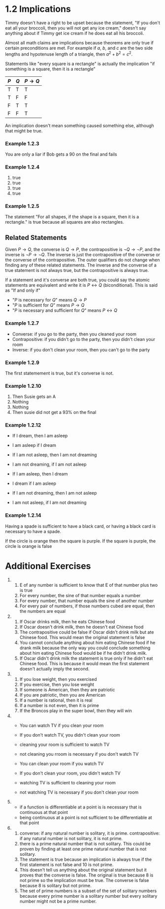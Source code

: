 # 1.2 Implications

Timmy doesn't have a right to be upset because the statement, "If you don't eat
all your broccoli, then you will not get any ice cream," doesn't say anything
about if Timmy get ice cream if he does eat all his broccoli.

Almost all math claims are implications because theorems are only true if
certain preconditions are met. For example if $a$, $b$, and $c$ are the two side
lengths and hypotenuse length of a triangle, then $a^2 + b^2 = c^2$.

Statements like "every square is a rectangle" is actually the implication "if
something is a square, then it is a rectangle"

| $P$ | $Q$ | $P \rightarrow Q$ |
|---|---|---|
| T | T | T |
| T | F | F |
| F | T | T |
| F | F | T |

An implication doesn't mean something caused something else, although that might
be true.

### Example 1.2.3

You are only a liar if Bob gets a 90 on the final and fails

### Example 1.2.4

1. true
2. true
3. true
4. true

### Example 1.2.5

The statement "For all shapes, if the shape is a square, then it is a
rectangle." is true because all squares are also rectangles.

## Related Statements

Given $P \rightarrow Q$, the converse is $Q \rightarrow P$, the contrapositive
is $\lnot Q \rightarrow \lnot P$, and the inverse is $\lnot P \rightarrow \lnot
Q$. The inverse is just the contrapositive of the converse or the converse of
the contrapositive. The outer qualifiers do not change when finding any of these
related statements. The inverse and the converse of a true statement is not
always true, but the contrapositive is always true.

If a statement and it's converse are both true, you could say the atomic
statements are equivalent and write it is $P \leftrightarrow Q$ (biconditional).
This is said as "If and only if"

- "$P$ is necessary for $Q$" means $Q \rightarrow P$
- "$P$ is sufficient for $Q$" means $P \rightarrow Q$
- "$P$ is necessary and sufficient for $Q$" means $P \leftrightarrow Q$

### Example 1.2.7

- Converse: if you go to the party, then you cleaned your room
- Contrapositive: if you didn't go to the party, then you didn't clean your room
- Inverse: if you don't clean your room, then you can't go to the party

### Example 1.2.9

The first statemement is true, but it's converse is not.

### Example 1.2.10

1. Then Susie gets an A
2. Nothing
3. Nothing
4. Then susie did not get a 93% on the final

### Example 1.2.12

- If I dream, then I am asleep
- I am asleep if I dream
- If I am not asleep, then I am not dreaming
- I am not dreaming, if I am not asleep

- If I am asleep, then I dream
- I dream if I am asleep
- If I am not dreaming, then I am not asleep
- I am not asleep, if I am not dreaming

### Example 1.2.14

Having a spade is sufficient to have a black card, or having a black card is
necessary to have a spade.

If the circle is orange then the square is purple. If the square is purple, the
circle is orange is false

# Additional Exercises

1.
    1. E of any number is sufficient to know that E of that number plus two is
    true
    2. For every number, the sine of that number equals a number
    3. For every number, that number equals the sine of another number
    4. For every pair of numbers, if those numbers cubed are equal, then the
    numbers are equal
2.
    1. If Oscar drinks milk, then he eats Chinese food
    2. If Oscar doesn't drink milk, then he doesn't eat Chinese food
    3. The contrapositive could be false if Oscar didn't drink milk but ate
       Chinese food. This would mean the original statement is false
    4. You cannot conclude anything about him eating Chinese food if he drank
       milk because the only way you could conclude something about him eating
       Chinese food would be if he didn't drink milk.
    5. If Oscar didn't drink milk the statement is true only if he didn't eat
       Chinese food. This is because it would mean the first statement doesn't
       actually imply the second.
3. 
    1. If you lose weight, then you exercised
    2. If you exercise, then you lose weight
    3. If someone is American, then they are patriotic
    4. If you are patriotic, then you are American
    5. If a number is rational, then it is real
    6. If a number is not even, then it is prime
    7. If the Broncos play in the super bowl, then they will win
4.
    - You can watch TV if you clean your room
    - If you don't watch TV, you didn't clean your room
    - cleaning your room is sufficient to watch TV
    - not cleaning you rroom is necessary if you don't watch TV

    - You can clean your room if you watch TV
    - If you don't clean your room, you didn't watch TV
    - watching TV is sufficient to cleaning your room
    - not watching TV is necessary if you don't clean your room
5.
    - if a function is differentiable at a point is is necessary that is
      continuous at that point
    - being continuous at a point is not sufficient to be differentiable at that
      point
6. 
    1. converse: if any natural number is solitary, it is prime. contrapositive:
       if any natural number is not solitary, it is not prime.
    2. there is a prime natural number that is not solitary. This could be
       proven by finding at least one prime natural number that is not solitary.
    3. The statement is true because an implication is always true if the first
       statement is not false and 10 is not prime.
    4. This doesn't tell us anything about the original statement but it proves
       that the converse is false. The original is true because 8 is not prime so
       the implication must be true. The converse is false because 8 is solitary
       but not prime.
    5. The set of prime numbers is a subset of the set of solitary numbers
       because every prime number is a solitary number but every solitary number
       might not be a prime number.
